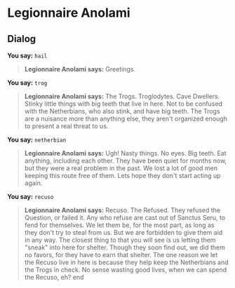 # Legionnaire Anolami
## Dialog

**You say:** `hail`



>**Legionnaire Anolami says:** Greetings.

**You say:** `trog`



>**Legionnaire Anolami says:** The Trogs.  Troglodytes.  Cave Dwellers.  Stinky little things with big teeth that live in here.  Not to be confused with the Netherbians, who also stink, and have big teeth.  The Trogs are a nuisance more than anything else, they aren't organized enough to present a real threat to us.

**You say:** `netherbian`



>**Legionnaire Anolami says:** Ugh!  Nasty things.  No eyes.  Big teeth.  Eat anything, including each other.  They have been quiet for months now, but they were a real problem in the past.  We lost a lot of good men keeping this route free of them.  Lets hope they don't start acting up again.

**You say:** `recuso`



>**Legionnaire Anolami says:** Recuso.  The Refused.  They refused the Question, or failed it.  Any who refuse are cast out of Sanctus Seru, to fend for themselves.  We let them be, for the most part, as long as they don't try to steal from us.  But we are forbidden to give them aid in any way.  The closest thing to that you will see is us letting them \"sneak\" into here for shelter.  Though they soon find out, we did them no favors, for they have to earn that shelter. The one reason we let the Recuso live in here is because  they help keep the Netherbians and the Trogs in check.  No sense wasting good lives, when we can spend the Recuso, eh?
end
